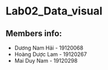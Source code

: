 # Lab02_Data_visual

## Members info:

- Dương Nam Hải   - 19120068
- Hoàng Dược Lam  - 19120267
- Mai Duy Nam     - 19120298
